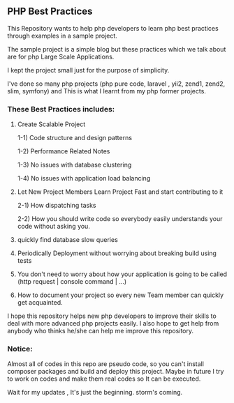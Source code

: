 ## PHP Best Practices

This Repository wants to help php developers to learn php best practices through examples in a sample project.

The sample project is a simple blog but these practices which we talk about are for php Large Scale Applications.

I kept the project small just for the purpose of simplicity.

I've done so many php projects (php pure code, laravel , yii2, zend1, zend2, slim, symfony) and
This is what I learnt from my php former projects.

### These Best Practices includes:

1) Create Scalable Project

    1-1) Code structure and design patterns
    
    1-2) Performance Related Notes
    
    1-3) No issues with database clustering
    
    1-4) No issues with application load balancing
    
2) Let New Project Members Learn Project Fast and start contributing to it
    
    2-1) How dispatching tasks
    
    2-2) How you should write code so everybody easily understands your code without asking you.

3) quickly find database slow queries

4) Periodically Deployment without worrying about breaking build using tests

5) You don't need to worry about how your application is going to be called (http request | console command | ...)
        
6) How to document your project so every new Team member can quickly get acquainted.



I hope this repository helps new php developers to improve their skills to deal with more advanced php projects easily.
I also hope to get help from anybody who thinks he/she can help me improve this repository.

### Notice:
Almost all of codes in this repo are pseudo code, so you can't install composer packages and build and deploy this project.
Maybe in future I try to work on codes and make them real codes so It can be executed.

Wait for my updates , It's just the beginning.
storm's coming.
